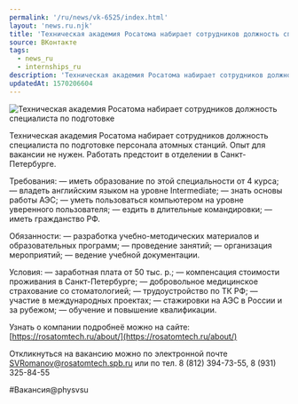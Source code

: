 ```yaml
---
permalink: '/ru/news/vk-6525/index.html'
layout: 'news.ru.njk'
title: 'Техническая академия Росатома набирает сотрудников должность специалиста по подготовке персонал'
source: ВКонтакте
tags:
  - news_ru
  - internships_ru
description: 'Техническая академия Росатома набирает сотрудников должность специалиста по подготовке'
updatedAt: 1570206604
---
```

![Техническая академия Росатома набирает сотрудников должность специалиста по подготовке](https://sun9-67.userapi.com/impf/c851428/v851428149/1d6ec5/pzBZA7q-9PE.jpg?size=1280x642&quality=96&proxy=1&sign=6705bc2fc67fb7e0baffb79c90db92ce&c_uniq_tag=aps8r0ddJ6bJOWAzYNbt9r_H9e8V7tsUIwqFfs0TuRk&type=album)

Техническая академия Росатома набирает сотрудников должность специалиста по подготовке персонала атомных станций. Опыт для вакансии не нужен. Работать предстоит в отделении в Санкт-Петербурге.

Требования:
— иметь образование по этой специальности от 4 курса;
— владеть английским языком на уровне Intermediate;
— знать основы работы АЭС;
— уметь пользоваться компьютером на уровне уверенного пользователя;
— ездить в длительные командировки;
— иметь гражданство РФ.

Обязанности:
— разработка учебно-методических материалов и образовательных программ;
— проведение занятий;
— организация мероприятий;
— ведение учебной документации.

Условия:
— заработная плата от 50 тыс. р.;
— компенсация стоимости проживания в Санкт-Петербурге;
— добровольное медицинское страхование со стоматологией;
— трудоустройство по ТК РФ;
— участие в международных проектах;
— стажировки на АЭС в России и за рубежом;
— обучение и повышение квалификации.

Узнать о компании подробнеё можно на сайте:
[https://rosatomtech.ru/about/](https://rosatomtech.ru/about/)

Откликнуться на вакансию можно по электронной почте SVRomanov@rosatomtech.spb.ru
или по тел. 8 (812) 394-73-55,
8 (931) 325-84-55

#Вакансия@physvsu
